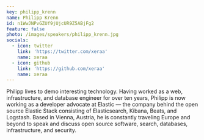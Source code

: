 ```yaml
---
key: philipp_krenn
name: Philipp Krenn
id: n1WwJNPvGZUf9jUjcUR9Z5ABjFg2
feature: false
photo: /images/speakers/philipp_krenn.jpg
socials:
  - icon: twitter
    link: 'https://twitter.com/xeraa'
    name: xeraa
  - icon: github
    link: 'https://github.com/xeraa'
    name: xeraa
---
```

Philipp lives to demo interesting technology. Having worked as a web, infrastructure, and database engineer for over ten years, Philipp is now working as a developer advocate at Elastic — the company behind the open source Elastic Stack consisting of Elasticsearch, Kibana, Beats, and Logstash. Based in Vienna, Austria, he is constantly traveling Europe and beyond to speak and discuss open source software, search, databases, infrastructure, and security.